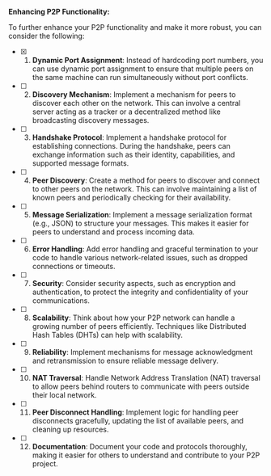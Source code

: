 **Enhancing P2P Functionality:**

To further enhance your P2P functionality and make it more robust, you can consider the following:

- [x] 1. **Dynamic Port Assignment**: Instead of hardcoding port numbers, you can use dynamic port assignment to ensure that multiple peers on the same machine can run simultaneously without port conflicts.

- [ ] 2. **Discovery Mechanism**: Implement a mechanism for peers to discover each other on the network. This can involve a central server acting as a tracker or a decentralized method like broadcasting discovery messages.

- [ ] 3. **Handshake Protocol**: Implement a handshake protocol for establishing connections. During the handshake, peers can exchange information such as their identity, capabilities, and supported message formats.

- [ ] 4. **Peer Discovery**: Create a method for peers to discover and connect to other peers on the network. This can involve maintaining a list of known peers and periodically checking for their availability.

- [ ] 5. **Message Serialization**: Implement a message serialization format (e.g., JSON) to structure your messages. This makes it easier for peers to understand and process incoming data.

- [ ] 6. **Error Handling**: Add error handling and graceful termination to your code to handle various network-related issues, such as dropped connections or timeouts.

- [ ] 7. **Security**: Consider security aspects, such as encryption and authentication, to protect the integrity and confidentiality of your communications.

- [ ] 8. **Scalability**: Think about how your P2P network can handle a growing number of peers efficiently. Techniques like Distributed Hash Tables (DHTs) can help with scalability.

- [ ] 9. **Reliability**: Implement mechanisms for message acknowledgment and retransmission to ensure reliable message delivery.

- [ ] 10. **NAT Traversal**: Handle Network Address Translation (NAT) traversal to allow peers behind routers to communicate with peers outside their local network.

- [ ] 11. **Peer Disconnect Handling**: Implement logic for handling peer disconnects gracefully, updating the list of available peers, and cleaning up resources.

- [ ] 12. **Documentation**: Document your code and protocols thoroughly, making it easier for others to understand and contribute to your P2P project.
